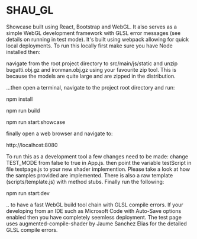 # SHAU_GL
Showcase built using React, Bootstrap and WebGL. It also serves as a simple WebGL development framework with GLSL error messages (see details on running in test mode). It's built using webpack allowing for quick local deployments. To run this locally first make sure you have Node installed then:

navigate from the root project directory to src/main/js/static and unzip bugatti.obj.gz and ironman.obj.gz using your favourite zip tool. This is because the models are quite large and are zipped in the distribution.

...then open a terminal,  navigate to the project root directory and run:

npm install

npm run build

npm run start:showcase

finally open a web browser and navigate to:

http://localhost:8080

To run this as a development tool a few changes need to be made:
change TEST_MODE from false to true in App.js. 
then point the variable testScript in file testpage.js to your new shader implemention.
Please take a look at how the samples provided are implemented. There is also a raw template (scripts/template.js) with method stubs. Finally run the following:

npm run start:dev

.. to have a fast WebGL build tool chain with GLSL compile errors. If your developing from an IDE such as Microsoft Code with Auto-Save options enabled then you have completely seemless deployment. The test page uses augmented-compile-shader by Jaume Sanchez Elias for the detailed GLSL compile errors. 
